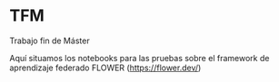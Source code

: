 # TFM
Trabajo fin de Máster

Aquí situamos los notebooks para las pruebas sobre el framework de aprendizaje federado FLOWER (https://flower.dev/)
